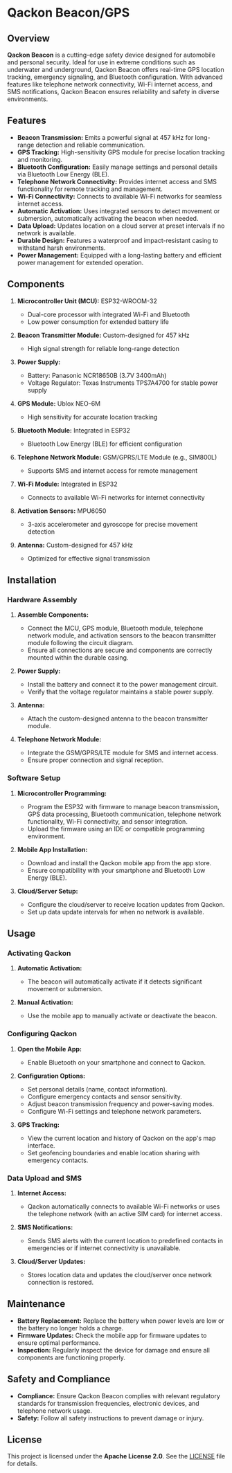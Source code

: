# Qackon Beacon/GPS

## Overview

**Qackon Beacon** is a cutting-edge safety device designed for automobile and personal security. Ideal for use in extreme conditions such as underwater and underground, Qackon Beacon offers real-time GPS location tracking, emergency signaling, and Bluetooth configuration. With advanced features like telephone network connectivity, Wi-Fi internet access, and SMS notifications, Qackon Beacon ensures reliability and safety in diverse environments.

## Features

- **Beacon Transmission:** Emits a powerful signal at 457 kHz for long-range detection and reliable communication.
- **GPS Tracking:** High-sensitivity GPS module for precise location tracking and monitoring.
- **Bluetooth Configuration:** Easily manage settings and personal details via Bluetooth Low Energy (BLE).
- **Telephone Network Connectivity:** Provides internet access and SMS functionality for remote tracking and management.
- **Wi-Fi Connectivity:** Connects to available Wi-Fi networks for seamless internet access.
- **Automatic Activation:** Uses integrated sensors to detect movement or submersion, automatically activating the beacon when needed.
- **Data Upload:** Updates location on a cloud server at preset intervals if no network is available.
- **Durable Design:** Features a waterproof and impact-resistant casing to withstand harsh environments.
- **Power Management:** Equipped with a long-lasting battery and efficient power management for extended operation.

## Components

1. **Microcontroller Unit (MCU):** ESP32-WROOM-32
   - Dual-core processor with integrated Wi-Fi and Bluetooth
   - Low power consumption for extended battery life

2. **Beacon Transmitter Module:** Custom-designed for 457 kHz
   - High signal strength for reliable long-range detection

3. **Power Supply:**
   - Battery: Panasonic NCR18650B (3.7V 3400mAh)
   - Voltage Regulator: Texas Instruments TPS7A4700 for stable power supply

4. **GPS Module:** Ublox NEO-6M
   - High sensitivity for accurate location tracking

5. **Bluetooth Module:** Integrated in ESP32
   - Bluetooth Low Energy (BLE) for efficient configuration

6. **Telephone Network Module:** GSM/GPRS/LTE Module (e.g., SIM800L)
   - Supports SMS and internet access for remote management

7. **Wi-Fi Module:** Integrated in ESP32
   - Connects to available Wi-Fi networks for internet connectivity

8. **Activation Sensors:** MPU6050
   - 3-axis accelerometer and gyroscope for precise movement detection

9. **Antenna:** Custom-designed for 457 kHz
   - Optimized for effective signal transmission

## Installation

### Hardware Assembly

1. **Assemble Components:**
   - Connect the MCU, GPS module, Bluetooth module, telephone network module, and activation sensors to the beacon transmitter module following the circuit diagram.
   - Ensure all connections are secure and components are correctly mounted within the durable casing.

2. **Power Supply:**
   - Install the battery and connect it to the power management circuit.
   - Verify that the voltage regulator maintains a stable power supply.

3. **Antenna:**
   - Attach the custom-designed antenna to the beacon transmitter module.

4. **Telephone Network Module:**
   - Integrate the GSM/GPRS/LTE module for SMS and internet access.
   - Ensure proper connection and signal reception.

### Software Setup

1. **Microcontroller Programming:**
   - Program the ESP32 with firmware to manage beacon transmission, GPS data processing, Bluetooth communication, telephone network functionality, Wi-Fi connectivity, and sensor integration.
   - Upload the firmware using an IDE or compatible programming environment.

2. **Mobile App Installation:**
   - Download and install the Qackon mobile app from the app store.
   - Ensure compatibility with your smartphone and Bluetooth Low Energy (BLE).

3. **Cloud/Server Setup:**
   - Configure the cloud/server to receive location updates from Qackon.
   - Set up data update intervals for when no network is available.

## Usage

### Activating Qackon

1. **Automatic Activation:**
   - The beacon will automatically activate if it detects significant movement or submersion.

2. **Manual Activation:**
   - Use the mobile app to manually activate or deactivate the beacon.

### Configuring Qackon

1. **Open the Mobile App:**
   - Enable Bluetooth on your smartphone and connect to Qackon.

2. **Configuration Options:**
   - Set personal details (name, contact information).
   - Configure emergency contacts and sensor sensitivity.
   - Adjust beacon transmission frequency and power-saving modes.
   - Configure Wi-Fi settings and telephone network parameters.

3. **GPS Tracking:**
   - View the current location and history of Qackon on the app's map interface.
   - Set geofencing boundaries and enable location sharing with emergency contacts.

### Data Upload and SMS

1. **Internet Access:**
   - Qackon automatically connects to available Wi-Fi networks or uses the telephone network (with an active SIM card) for internet access.

2. **SMS Notifications:**
   - Sends SMS alerts with the current location to predefined contacts in emergencies or if internet connectivity is unavailable.

3. **Cloud/Server Updates:**
   - Stores location data and updates the cloud/server once network connection is restored.

## Maintenance

- **Battery Replacement:** Replace the battery when power levels are low or the battery no longer holds a charge.
- **Firmware Updates:** Check the mobile app for firmware updates to ensure optimal performance.
- **Inspection:** Regularly inspect the device for damage and ensure all components are functioning properly.

## Safety and Compliance

- **Compliance:** Ensure Qackon Beacon complies with relevant regulatory standards for transmission frequencies, electronic devices, and telephone network usage.
- **Safety:** Follow all safety instructions to prevent damage or injury.

## License

This project is licensed under the **Apache License 2.0**. See the [LICENSE](LICENSE) file for details.
